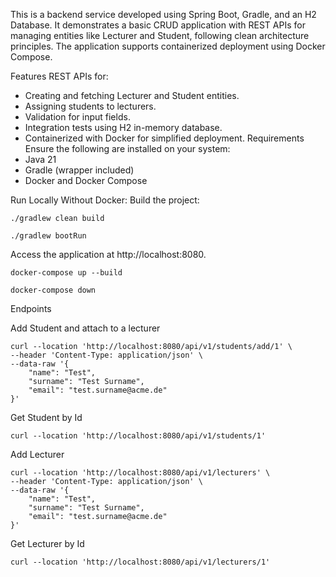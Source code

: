 This is a backend service developed using Spring Boot, Gradle, and an H2 Database. 
It demonstrates a basic CRUD application with REST APIs for managing entities like Lecturer and Student, following clean architecture principles. 
The application supports containerized deployment using Docker Compose.

Features
REST APIs for:
- Creating and fetching Lecturer and Student entities.
- Assigning students to lecturers.
- Validation for input fields.
- Integration tests using H2 in-memory database.
- Containerized with Docker for simplified deployment.
Requirements
Ensure the following are installed on your system:
- Java 21
- Gradle (wrapper included)
- Docker and Docker Compose

Run Locally
   Without Docker:
   Build the project:
```
./gradlew clean build
```
```
./gradlew bootRun
```
 
Access the application at http://localhost:8080.

```
docker-compose up --build
```

```
docker-compose down
```

Endpoints

Add Student and attach to a lecturer
```
curl --location 'http://localhost:8080/api/v1/students/add/1' \
--header 'Content-Type: application/json' \
--data-raw '{
    "name": "Test",
    "surname": "Test Surname",
    "email": "test.surname@acme.de"
}'
```
Get Student by Id
```
curl --location 'http://localhost:8080/api/v1/students/1'
```

Add Lecturer
```
curl --location 'http://localhost:8080/api/v1/lecturers' \
--header 'Content-Type: application/json' \
--data-raw '{
    "name": "Test",
    "surname": "Test Surname",
    "email": "test.surname@acme.de"
}'
```

Get Lecturer by Id
```
curl --location 'http://localhost:8080/api/v1/lecturers/1'
```